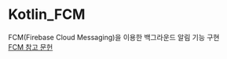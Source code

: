 # Kotlin_FCM
FCM(Firebase Cloud Messaging)을 이용한 백그라운드 알림 기능 구현     
[FCM 참고 문헌](https://devforyou.tistory.com/62)
